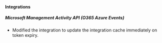 
#### Integrations
##### Microsoft Management Activity API (O365 Azure Events)
- Modified the integration to update the integration cache immediately on token expiry.
